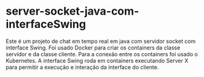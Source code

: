 # server-socket-java-com-interfaceSwing

Este é um projeto de chat em tempo real em java com servidor socket com interface Swing.
Foi usado Docker para criar os containers da classe servidor e da classe cliente.
Para a conexão entre os containers foi usado o Kubernetes.
A interface Swing roda em containers executando Server X para permitir a execução e interação da interface do cliente.
